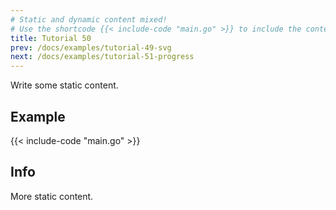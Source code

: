 ```yaml
---
# Static and dynamic content mixed!
# Use the shortcode {{< include-code "main.go" >}} to include the content of the file as a go-code block.
title: Tutorial 50
prev: /docs/examples/tutorial-49-svg
next: /docs/examples/tutorial-51-progress
---
```


Write some static content.

## Example
{{< include-code "main.go" >}}

## Info
More static content.
